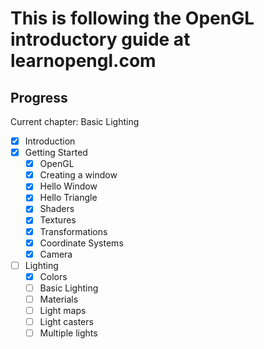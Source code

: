 # This is following the OpenGL introductory guide at learnopengl.com

## Progress

Current chapter: Basic Lighting

- [x] Introduction
- [x] Getting Started
  - [x] OpenGL
  - [x] Creating a window
  - [x] Hello Window
  - [x] Hello Triangle
  - [x] Shaders
  - [x] Textures
  - [x] Transformations
  - [x] Coordinate Systems
  - [x] Camera
- [ ] Lighting
  - [x] Colors
  - [ ] Basic Lighting
  - [ ] Materials
  - [ ] Light maps
  - [ ] Light casters
  - [ ] Multiple lights
